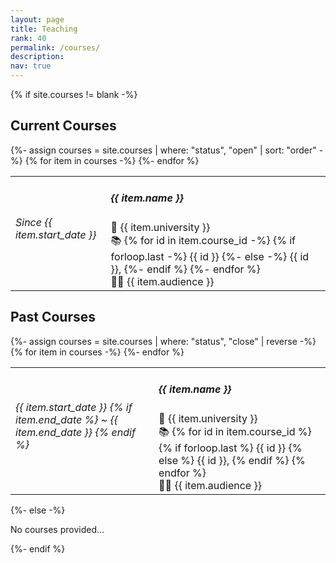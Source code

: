```yaml
---
layout: page
title: Teaching
rank: 40
permalink: /courses/
description: 
nav: true
---
```


<div class="news">
  {% if site.courses != blank -%} 
    <h2 class="category">Current Courses</h2>
    <div class="table-responsive">
      <table class="table table-sm table-borderless">
      {%- assign courses = site.courses | where: "status", "open" | sort: "order" -%}
      {% for item in courses -%} 
        <tr align="left">
          <th scope="row"><h6><label class="badge">Since {{ item.start_date }}</label></h6></th>
          <td>
            <h5> {{ item.name }} </h5>
            🏫  {{ item.university }} <br>
            📚  {% for id in item.course_id -%} 
                  {% if forloop.last -%}
                    {{ id }}
                  {%- else -%}
                    {{ id }}, 
                  {%- endif %}
                {%- endfor %} <br>
            🧑‍🎓  {{ item.audience }} <br>
          </td>
        </tr>
      {%- endfor %} 
      </table>
    </div>
    <!-- ----------------Past Courses---------------- -->
    <h2 class="category">Past Courses</h2>
    <div class="table-responsive">
      <table class="table table-sm table-borderless">
      {%- assign courses = site.courses | where: "status", "close" | reverse -%}
      {% for item in courses -%} 
        <tr align="left">
          <th scope="row">
            <h6><label class="badge">
              {{ item.start_date }}
            {% if item.end_date %}
               ~ {{ item.end_date }}
            {% endif %}
            </label></h6>
          </th>
          <td>
            <h5> {{ item.name }} </h5>
            🏫  {{ item.university }} <br>
            📚  {% for id in item.course_id %} 
                  {% if forloop.last %}
                    {{ id }}
                  {% else %}
                    {{ id }}, 
                  {% endif %}
                {% endfor %} <br>
            🧑‍🎓  {{ item.audience }} <br>
          </td>
        </tr>
      {%- endfor %} 
      </table>
    </div>
  {%- else -%} 
    <p>No courses provided...</p>
  {%- endif %} 
</div>


